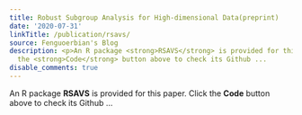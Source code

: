 ```yaml
---
title: Robust Subgroup Analysis for High-dimensional Data(preprint)
date: '2020-07-31'
linkTitle: /publication/rsavs/
source: Fenguoerbian's Blog
description: <p>An R package <strong>RSAVS</strong> is provided for this paper. Click
  the <strong>Code</strong> button above to check its Github ...
disable_comments: true
---
```

<p>An R package <strong>RSAVS</strong> is provided for this paper. Click the <strong>Code</strong> button above to check its Github ...